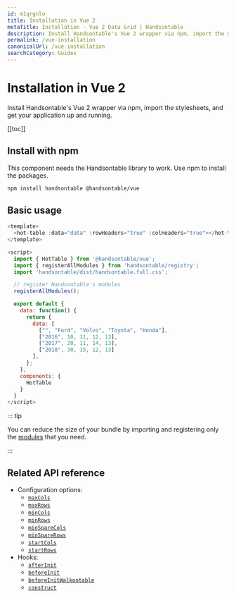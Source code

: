 ```yaml
---
id: m1qrgnlo
title: Installation in Vue 2
metaTitle: Installation - Vue 2 Data Grid | Handsontable
description: Install Handsontable's Vue 2 wrapper via npm, import the stylesheets, and get your application up and running.
permalink: /vue-installation
canonicalUrl: /vue-installation
searchCategory: Guides
---
```


# Installation in Vue 2

Install Handsontable's Vue 2 wrapper via npm, import the stylesheets, and get your application up and running.

[[toc]]

## Install with npm

This component needs the Handsontable library to work. Use npm to install the packages.

```bash
npm install handsontable @handsontable/vue
```

## Basic usage

```js
<template>
  <hot-table :data="data" :rowHeaders="true" :colHeaders="true"></hot-table>
</template>

<script>
  import { HotTable } from '@handsontable/vue';
  import { registerAllModules } from 'handsontable/registry';
  import 'handsontable/dist/handsontable.full.css';

  // register Handsontable's modules
  registerAllModules();

  export default {
    data: function() {
      return {
        data: [
          ["", "Ford", "Volvo", "Toyota", "Honda"],
          ["2016", 10, 11, 12, 13],
          ["2017", 20, 11, 14, 13],
          ["2018", 30, 15, 12, 13]
        ],
      };
    },
    components: {
      HotTable
    }
  }
</script>
```

::: tip

You can reduce the size of your bundle by importing and registering only the
[modules](@/guides/integrate-with-vue/vue-modules/vue-modules.md) that you need.

:::

## Related API reference

- Configuration options:
  - [`maxCols`](@/api/options.md#maxcols)
  - [`maxRows`](@/api/options.md#maxrows)
  - [`minCols`](@/api/options.md#mincols)
  - [`minRows`](@/api/options.md#minrows)
  - [`minSpareCols`](@/api/options.md#minsparecols)
  - [`minSpareRows`](@/api/options.md#minsparerows)
  - [`startCols`](@/api/options.md#startcols)
  - [`startRows`](@/api/options.md#startrows)
- Hooks:
  - [`afterInit`](@/api/hooks.md#afterinit)
  - [`beforeInit`](@/api/hooks.md#beforeinit)
  - [`beforeInitWalkontable`](@/api/hooks.md#beforeinitwalkontable)
  - [`construct`](@/api/hooks.md#construct)
